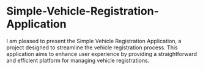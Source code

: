 # Simple-Vehicle-Registration-Application
I am pleased to present the Simple Vehicle Registration Application, a project designed to streamline the vehicle registration process. This application aims to enhance user experience by providing a straightforward and efficient platform for managing vehicle registrations.  
